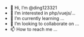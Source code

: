- 👋 Hi, I’m @ding123321
- 👀 I’m interested in php/vuejs/...
- 🌱 I’m currently learning ...
- 💞️ I’m looking to collaborate on ...
- 📫 How to reach me ...

<!---
ding123321/ding123321 is a ✨ special ✨ repository because its `README.md` (this file) appears on your GitHub profile.
You can click the Preview link to take a look at your changes.
--->
